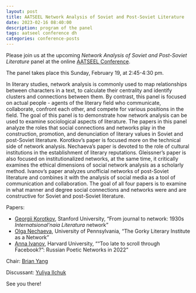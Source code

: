 ```yaml
---
layout: post
title: AATSEEL Network Analysis of Soviet and Post-Soviet Literature
date: 2023-02-16 08:40:00
description: program of the panel
tags: aatseel conference dh
categories: conference-posts
---
```

Please join us at the upcoming _Network Analysis of Soviet and Post-Soviet Literature_ panel at the online [AATSEEL Conference](https://www.aatseel.org/program/2023-conference-program-embed/).

The panel  takes place this Sunday, February 19, at 2:45-4:30 pm.

In literary studies, network analysis is commonly used to map relationships between characters in a text, to calculate their centrality and identify clusters and connections between them. By contrast, this panel is focused on actual people - agents of the literary field who communicate, collaborate, confront each other, and compete for various positions in the field. The goal of this panel is to demonstrate how network analysis can be used to examine sociological aspects of literature. The papers in this panel analyze the roles that social connections and networks play in the construction, promotion, and denunciation of literary values in Soviet and post-Soviet literature. Korotkov’s paper is focused more on the technical side of network analysis. Nechaeva’s paper is devoted to the role of cultural institutions in the establishment of literary reputations. Gleissner’s paper is also focused on institutionalized networks, at the same time, it critically examines the ethical dimensions of social network analysis as a scholarly method. Ivanov’s paper analyzes unofficial networks of post-Soviet literature and combines it with the analysis of social media as a tool of communication and collaboration. The goal of all four papers is to examine in what manner and degree social connections and networks were and are constructive for Soviet and post-Soviet literature.

Papers:
- [Georgii Korotkov](https://profiles.stanford.edu/georgii-korotkov), Stanford University, “From journal to network: 1930s _Internatsional’naia Literatura_ network”
- [Olga Nechaeva](https://www.onechaeva.com/), University of Pennsylvania, “The Gorky Literary Institute as a Network”
- [Anna Ivanov](https://slavic.fas.harvard.edu/people/anna-ivanov), Harvard University, ““Too late to scroll through Facebook?”: Russian Poetic Networks in 2022”

Chair: [Brian Yang](https://slavic.illinois.edu/directory/profile/briany5)

Discussant: [Yuliya Ilchuk](https://dlcl.stanford.edu/people/yuliya-ilchuk)

See you there!
